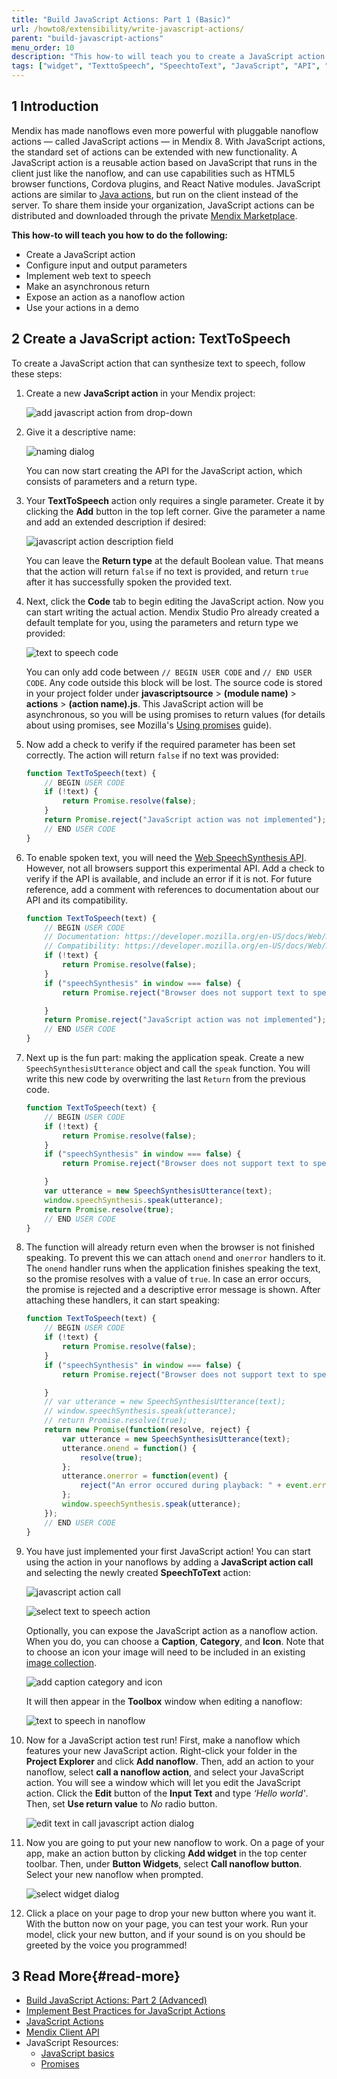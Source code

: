```yaml
---
title: "Build JavaScript Actions: Part 1 (Basic)"
url: /howto8/extensibility/write-javascript-actions/
parent: "build-javascript-actions"
menu_order: 10
description: "This how-to will teach you to create a JavaScript action."
tags: ["widget", "TexttoSpeech", "SpeechtoText", "JavaScript", "API", "JavaScript-API"]
---
```


## 1 Introduction

Mendix has made nanoflows even more powerful with pluggable nanoflow actions — called JavaScript actions — in Mendix 8. With JavaScript actions, the standard set of actions can be extended with new functionality. A JavaScript action is a reusable action based on JavaScript that runs in the client just like the nanoflow, and can use capabilities such as HTML5 browser functions, Cordova plugins, and React Native modules. JavaScript actions are similar to [Java actions](/refguide8/java-actions), but run on the client instead of the server. To share them inside your organization, JavaScript actions can be distributed and downloaded through the private [Mendix Marketplace](https://marketplace.mendix.com/).

**This how-to will teach you how to do the following:**

* Create a JavaScript action
* Configure input and output parameters
* Implement web text to speech
* Make an asynchronous return
* Expose an action as a nanoflow action
* Use your actions in a demo

## 2 Create a JavaScript action: TextToSpeech

To create a JavaScript action that can synthesize text to speech, follow these steps:

1.  Create a new **JavaScript action** in your Mendix project:

	![add javascript action from drop-down](attachments/write-javascript-actions/createanewjsaction.png)

2.  Give it a descriptive name:

	![naming dialog](attachments/write-javascript-actions/descriptivename.png)

	You can now start creating the API for the JavaScript action, which consists of parameters and a return type.

3.  Your **TextToSpeech** action only requires a single parameter. Create it by clicking the **Add** button in the top left corner. Give the parameter a name and add an extended description if desired:

	![javascript action description field](attachments/write-javascript-actions/jsactiondescription.png)

	You can leave the **Return type** at the default Boolean value. That means that the action will return `false` if no text is provided, and return `true` after it has successfully spoken the provided text.
  
4.  Next, click the **Code** tab to begin editing the JavaScript action. Now you can start writing the actual action. Mendix Studio Pro already created a default template for you, using the parameters and return type we provided:

	![text to speech code](attachments/write-javascript-actions/code.png)

	You can only add code between `// BEGIN USER CODE` and `// END USER CODE`. Any code outside this block will be lost. The source code is stored in your project folder under **javascriptsource** > **(module name)** > **actions** > **(action name).js**. This JavaScript action will be asynchronous, so you will be using promises to return values (for details about using promises, see Mozilla's [Using promises](https://developer.mozilla.org/en-US/docs/Web/JavaScript/Guide/Using_promises) guide). 

5. Now add a check to verify if the required parameter has been set correctly. The action will return `false` if no text was provided:

	```javascript
	function TextToSpeech(text) {
		// BEGIN USER CODE
		if (!text) {
			return Promise.resolve(false);
		}
		return Promise.reject("JavaScript action was not implemented");
		// END USER CODE
	}
	```

6. To enable spoken text, you will need the [Web SpeechSynthesis API](https://developer.mozilla.org/en-US/docs/Web/API/SpeechSynthesis). However, not all browsers support this experimental API. Add a check to verify if the API is available, and include an error if it is not. For future reference, add a comment with references to documentation about our API and its compatibility.

	```javascript
	function TextToSpeech(text) {
		// BEGIN USER CODE
		// Documentation: https://developer.mozilla.org/en-US/docs/Web/API/SpeechSynthesis
		// Compatibility: https://developer.mozilla.org/en-US/docs/Web/API/SpeechSynthesis#Browser_compatibility
		if (!text) {
			return Promise.resolve(false);
		}
		if ("speechSynthesis" in window === false) {
			return Promise.reject("Browser does not support text to speech");   
	
		}
		return Promise.reject("JavaScript action was not implemented");
		// END USER CODE
	}
	```

7. Next up is the fun part: making the application speak. Create a new `SpeechSynthesisUtterance` object and call the `speak` function. You will write this new code by overwriting the last `Return` from the previous code.

	```javascript
	function TextToSpeech(text) {
		// BEGIN USER CODE
		if (!text) {
			return Promise.resolve(false);
		}
		if ("speechSynthesis" in window === false) {
			return Promise.reject("Browser does not support text to speech");
	
		}
		var utterance = new SpeechSynthesisUtterance(text);
		window.speechSynthesis.speak(utterance);
		return Promise.resolve(true);
		// END USER CODE
	}
	```

8. The function will already return even when the browser is not finished speaking. To prevent this we can attach `onend` and `onerror` handlers to it. The `onend` handler runs when the application finishes speaking the text, so the promise resolves with a value of `true`. In case an error occurs, the promise is rejected and a descriptive error message is shown. After attaching these handlers, it can start speaking:

	```javascript
	function TextToSpeech(text) {
		// BEGIN USER CODE
		if (!text) {
			return Promise.resolve(false);
		}
		if ("speechSynthesis" in window === false) {
			return Promise.reject("Browser does not support text to speech");
	
		}
		// var utterance = new SpeechSynthesisUtterance(text);
		// window.speechSynthesis.speak(utterance);
		// return Promise.resolve(true);
		return new Promise(function(resolve, reject) {
			var utterance = new SpeechSynthesisUtterance(text);
			utterance.onend = function() {
				resolve(true);
			};
			utterance.onerror = function(event) {
				reject("An error occured during playback: " + event.error);
			};
			window.speechSynthesis.speak(utterance);
		});
		// END USER CODE
	}
	```

9. You have just implemented your first JavaScript action! You can start using the action in your nanoflows by adding a **JavaScript action call** and selecting the newly created **SpeechToText** action: 

	![javascript action call](attachments/write-javascript-actions/selectjsactioncall.png)
	
	![select text to speech action](attachments/write-javascript-actions/selectjsactioncalldetail.png)
	
	Optionally, you can expose the JavaScript action as a nanoflow action. When you do, you can choose a **Caption**, **Category**, and **Icon**. Note that to choose an icon your image will need to be included in an existing [image collection](/refguide8/image-collection). 
	
	![add caption category and icon](attachments/write-javascript-actions/exposeasnanoflow.png)
	
	It will then appear in the **Toolbox** window when editing a nanoflow: 
	
	![text to speech in nanoflow](attachments/write-javascript-actions/iconintoolbox.png)

10. Now for a JavaScript action test run! First, make a nanoflow which features your new JavaScript action. Right-click your folder in the **Project Explorer** and click **Add nanoflow**. Then, add an action to your nanoflow, select **call a nanoflow action**, and select your JavaScript action. You will see a window which will let you edit the JavaScript action. Click the **Edit** button of the **Input Text** and type *‘Hello world'*. Then, set **Use return value** to *No* radio button.

	![edit text in call javascript action dialog](attachments/write-javascript-actions/calljsactionnanoflow.png)

11. Now you are going to put your new nanoflow to work. On a page of your app, make an action button by clicking **Add widget** in the top center toolbar. Then, under **Button Widgets**, select **Call nanoflow button**. Select your new nanoflow when prompted. 

	![select widget dialog](attachments/write-javascript-actions/makingwidgetbuttonhighlights.png)

12. Click a place on your page to drop your new button where you want it. With the button now on your page, you can test your work. Run your model, click your new button, and if your sound is on you should be greeted by the voice you programmed! 

## 3 Read More{#read-more}

* [Build JavaScript Actions: Part 2 (Advanced)](write-javascript-github)
* [Implement Best Practices for JavaScript Actions](best-practices-javascript-actions)
* [JavaScript Actions](/refguide8/javascript-actions)
* [Mendix Client API](https://apidocs.rnd.mendix.com/8/client/index.html) 
* JavaScript Resources:
	* [JavaScript basics](https://developer.mozilla.org/en-US/docs/Learn/Getting_started_with_the_web/JavaScript_basics)
	* [Promises](https://developer.mozilla.org/en-US/docs/Web/JavaScript/Reference/Global_Objects/Promise)